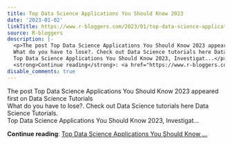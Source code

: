 ```yaml
---
title: Top Data Science Applications You Should Know 2023
date: '2023-01-02'
linkTitle: https://www.r-bloggers.com/2023/01/top-data-science-applications-you-should-know-2023/
source: R-bloggers
description: |-
  <p>The post Top Data Science Applications You Should Know 2023 appeared first on Data Science Tutorials<br />
  What do you have to lose?. Check out Data Science tutorials here Data Science Tutorials.<br />
  Top Data Science Applications You Should Know 2023, Investigat...</p>
  <strong>Continue reading</strong>: <a href="https://www.r-bloggers.com/2023/01/top-data-science-applications-you-should-know-2023/">Top Data Science Applications You Should Know ...
disable_comments: true
---
```

<p>The post Top Data Science Applications You Should Know 2023 appeared first on Data Science Tutorials<br />
What do you have to lose?. Check out Data Science tutorials here Data Science Tutorials.<br />
Top Data Science Applications You Should Know 2023, Investigat...</p>
<strong>Continue reading</strong>: <a href="https://www.r-bloggers.com/2023/01/top-data-science-applications-you-should-know-2023/">Top Data Science Applications You Should Know ...